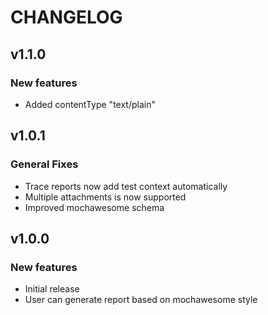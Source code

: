 # CHANGELOG

## v1.1.0

### New features
* Added contentType "text/plain"

## v1.0.1

### General Fixes
* Trace reports now add test context automatically
* Multiple attachments is now supported
* Improved mochawesome schema

## v1.0.0

### New features
* Initial release
* User can generate report based on mochawesome style